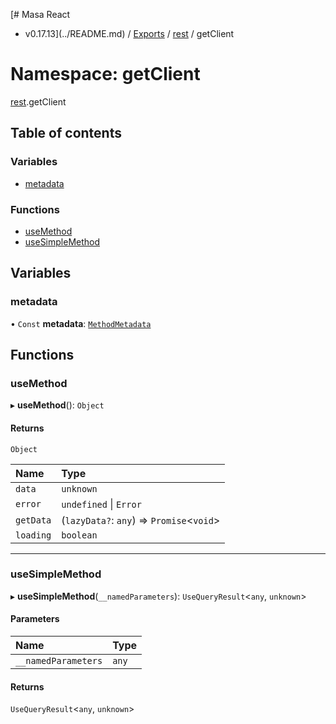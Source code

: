 [# Masa React
 - v0.17.13](../README.md) / [Exports](../modules.md) / [rest](rest.md) / getClient

# Namespace: getClient

[rest](rest.md).getClient

## Table of contents

### Variables

- [metadata](rest.getClient.md#metadata)

### Functions

- [useMethod](rest.getClient.md#usemethod)
- [useSimpleMethod](rest.getClient.md#usesimplemethod)

## Variables

### metadata

• `Const` **metadata**: [`MethodMetadata`](../interfaces/rest.MethodMetadata.md)

## Functions

### useMethod

▸ **useMethod**(): `Object`

#### Returns

`Object`

| Name | Type |
| :------ | :------ |
| `data` | `unknown` |
| `error` | `undefined` \| `Error` |
| `getData` | (`lazyData?`: `any`) => `Promise`<`void`\> |
| `loading` | `boolean` |

___

### useSimpleMethod

▸ **useSimpleMethod**(`__namedParameters`): `UseQueryResult`<`any`, `unknown`\>

#### Parameters

| Name | Type |
| :------ | :------ |
| `__namedParameters` | `any` |

#### Returns

`UseQueryResult`<`any`, `unknown`\>
